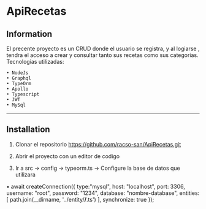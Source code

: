 # ApiRecetas

## Information
El precente proyecto es un CRUD donde el usuario se registra, y al logiarse , tendra el acceso a crear y consultar tanto sus recetas como sus categorias.
Tecnologias utilizadas:

    • NodeJs
    • Graphql
    • TypeOrm
    • Apollo
    • Typescript
    • JWT
    • MySql

---
## Installation

1. Clonar el repositorio 
   https://github.com/racso-san/ApiRecetas.git

2. Abrir el proyecto con un editor de codigo

3. Ir a src -> config -> typeorm.ts -> Configure la base de datos que utilizara

• await createConnection({
      type:"mysql",
      host: "localhost",
      port: 3306,
      username: "root",
      password: "1234",
      database: "nombre-database",
      entities: [
        path.join(__dirname, '../entity/**/**.ts')
      ],
      synchronize: true
    });


